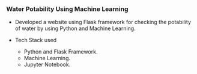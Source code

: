 ### Water Potability Using Machine Learning

- Developed a website using Flask framework for checking the potability of water by using Python and Machine Learning.

- Tech Stack used
    - Python and Flask Framework.
    - Machine Learning.
    - Jupyter Notebook.
